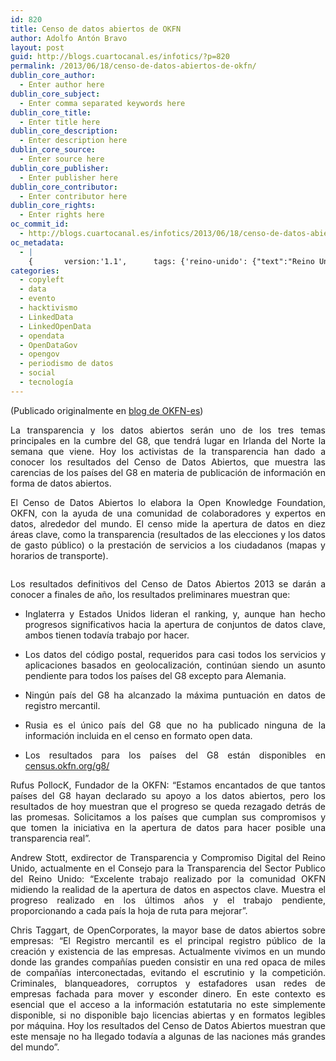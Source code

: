 ```yaml
---
id: 820
title: Censo de datos abiertos de OKFN
author: Adolfo Antón Bravo
layout: post
guid: http://blogs.cuartocanal.es/infotics/?p=820
permalink: /2013/06/18/censo-de-datos-abiertos-de-okfn/
dublin_core_author:
  - Enter author here
dublin_core_subject:
  - Enter comma separated keywords here
dublin_core_title:
  - Enter title here
dublin_core_description:
  - Enter description here
dublin_core_source:
  - Enter source here
dublin_core_publisher:
  - Enter publisher here
dublin_core_contributor:
  - Enter contributor here
dublin_core_rights:
  - Enter rights here
oc_commit_id:
  - http://blogs.cuartocanal.es/infotics/2013/06/18/censo-de-datos-abiertos-de-okfn/1371556091
oc_metadata:
  - |
    {		version:'1.1',		tags: {'reino-unido': {"text":"Reino Unido","slug":"reino-unido","source":{"_className":"Entity","url":"http://d.opencalais.com/genericHasher-1/754eeae1-1c71-3da9-8707-dab3ac47e58c","subjectURL":null,"type":{"_className":"ArtifactType","url":"http://s.opencalais.com/1/type/em/e/Country","name":"Country"},"name":"Reino Unido","rawRelevance":0.29,"normalizedRelevance":0.8656716417910446},"bucketName":"blacklisted","bucketPlacement":"user","_className":"Tag"}, 'rusia': {"text":"Rusia","slug":"rusia","source":{"_className":"Entity","url":"http://d.opencalais.com/genericHasher-1/76a651e0-0702-3424-874a-6ac5eca94bc4","subjectURL":null,"type":{"_className":"ArtifactType","url":"http://s.opencalais.com/1/type/em/e/Country","name":"Country"},"name":"Rusia","rawRelevance":0.233,"normalizedRelevance":0.6955223880597015},"bucketName":"blacklisted","bucketPlacement":"user","_className":"Tag"}, 'consejo-para-la-transparencia-del-sector-publico': {"text":"Consejo para la Transparencia del Sector Publico","slug":"consejo-para-la-transparencia-del-sector-publico","source":{"_className":"Entity","url":"http://d.opencalais.com/genericHasher-1/09078c21-e428-3030-bbcf-297582ac043d","subjectURL":null,"type":{"_className":"ArtifactType","url":"http://s.opencalais.com/1/type/em/e/Organization","name":"Organization"},"name":"Consejo para la Transparencia del Sector Publico","rawRelevance":0.155,"normalizedRelevance":0.46268656716417905},"bucketName":"blacklisted","bucketPlacement":"user","_className":"Tag"}, 'irlanda': {"text":"Irlanda","slug":"irlanda","source":{"_className":"Entity","url":"http://d.opencalais.com/genericHasher-1/56b976b3-e5d7-3d5b-8b59-b7e96d09b2a2","subjectURL":null,"type":{"_className":"ArtifactType","url":"http://s.opencalais.com/1/type/em/e/Country","name":"Country"},"name":"Irlanda","rawRelevance":0.335,"normalizedRelevance":1},"bucketName":"blacklisted","bucketPlacement":"user","_className":"Tag"}, 'united-nations-industrial-development-organization': {"text":"United Nations Industrial Development Organization","slug":"united-nations-industrial-development-organization","source":{"_className":"Entity","url":"http://d.opencalais.com/genericHasher-1/93f38779-591f-3854-bc3f-f912c78e2a7f","subjectURL":null,"type":{"_className":"ArtifactType","url":"http://s.opencalais.com/1/type/em/e/Organization","name":"Organization"},"name":"United Nations Industrial Development Organization","rawRelevance":0.181,"normalizedRelevance":0.5402985074626865},"bucketName":"blacklisted","bucketPlacement":"user","_className":"Tag"}, 'estados-unidos': {"text":"Estados Unidos","slug":"estados-unidos","source":{"_className":"Entity","url":"http://d.opencalais.com/genericHasher-1/f87d25b6-8452-3f3d-83f0-51558a3d3ef7","subjectURL":null,"type":{"_className":"ArtifactType","url":"http://s.opencalais.com/1/type/em/e/Country","name":"Country"},"name":"Estados Unidos","rawRelevance":0.29,"normalizedRelevance":0.8656716417910446},"bucketName":"blacklisted","bucketPlacement":"user","_className":"Tag"}, 'alemania': {"text":"Alemania","slug":"alemania","source":{"_className":"Entity","url":"http://d.opencalais.com/genericHasher-1/3d9ba371-872a-309f-9825-b48eebf50384","subjectURL":null,"type":{"_className":"ArtifactType","url":"http://s.opencalais.com/1/type/em/e/Country","name":"Country"},"name":"Alemania","rawRelevance":0.272,"normalizedRelevance":0.8119402985074627},"bucketName":"blacklisted","bucketPlacement":"user","_className":"Tag"}}	}
categories:
  - copyleft
  - data
  - evento
  - hacktivismo
  - LinkedData
  - LinkedOpenData
  - opendata
  - OpenDataGov
  - opengov
  - periodismo de datos
  - social
  - tecnología
---
```

(Publicado originalmente en [blog de OKFN-es][1])

<p align="JUSTIFY">
  La transparencia y los datos abiertos serán uno de los tres temas principales en la cumbre del G8, que tendrá lugar en Irlanda del Norte la semana que viene. Hoy los activistas de la transparencia han dado a conocer los resultados del Censo de Datos Abiertos, que muestra las carencias de los países del G8 en materia de publicación de información en forma de datos abiertos.
</p>

<p align="JUSTIFY">
  El Censo de Datos Abiertos lo elabora la Open Knowledge Foundation, OKFN, con la ayuda de una comunidad de colaboradores y expertos en datos, alrededor del mundo. El censo mide la apertura de datos en diez áreas clave, como la transparencia (resultados de las elecciones y los datos de gasto público) o la prestación de servicios a los ciudadanos (mapas y horarios de transporte).
</p>

<p align="JUSTIFY">
  <a title="XII Encuentro Iberoamericano de Ciudades Digitales - Buenos Aires 2012" href="http://flickr.com/photos/78449107@N08/8102931093"><img alt="" src="http://i2.wp.com/blogs.cuartocanal.es/infotics/files/2013/06/8102931093_fd62db99e4.jpg?w=660" data-recalc-dims="1" /></a>
</p>

<p align="JUSTIFY">
  Los resultados definitivos del Censo de Datos Abiertos 2013 se darán a conocer a finales de año, los resultados preliminares muestran que:
</p>

  * <p align="JUSTIFY">
      Inglaterra y Estados Unidos lideran el ranking, y, aunque han hecho progresos significativos hacia la apertura de conjuntos de datos clave, ambos tienen todavía trabajo por hacer.
    </p>

  * <p align="JUSTIFY">
      Los datos del código postal, requeridos para casi todos los servicios y aplicaciones basados en geolocalización, continúan siendo un asunto pendiente para todos los países del G8 excepto para Alemania.
    </p>

  * <p align="JUSTIFY">
      Ningún país del G8 ha alcanzado la máxima puntuación en datos de registro mercantil.
    </p>

  * <p align="JUSTIFY">
      Rusia es el único país del G8 que no ha publicado ninguna de la información incluida en el censo en formato open data.
    </p>

  * <p align="JUSTIFY">
      Los resultados para los países del G8 están disponibles en <a href="http://census.okfn.org/g8/">census.okfn.org/g8/</a>
    </p>

<p align="JUSTIFY">
  Rufus PollocK, Fundador de la OKFN: “Estamos encantados de que tantos países del G8 hayan declarado su apoyo a los datos abiertos, pero los resultados de hoy muestran que el progreso se queda rezagado detrás de las promesas. Solicitamos a los países que cumplan sus compromisos y que tomen la iniciativa en la apertura de datos para hacer posible una transparencia real”.
</p>

<p align="JUSTIFY">
  Andrew Stott, exdirector de Transparencia y Compromiso Digital del Reino Unido, actualmente en el Consejo para la Transparencia del Sector Publico del Reino Unido: “Excelente trabajo realizado por la comunidad OKFN midiendo la realidad de la apertura de datos en aspectos clave. Muestra el progreso realizado en los últimos años y el trabajo pendiente, proporcionando a cada país la hoja de ruta para mejorar”.
</p>

<p align="JUSTIFY">
  Chris Taggart, de OpenCorporates, la mayor base de datos abiertos sobre empresas: “El Registro mercantil es el principal registro público de la creación y existencia de las empresas. Actualmente vivimos en un mundo donde las grandes compañías pueden consistir en una red opaca de miles de compañías interconectadas, evitando el escrutinio y la competición. Criminales, blanqueadores, corruptos y estafadores usan redes de empresas fachada para mover y esconder dinero. En este contexto es esencial que el acceso a la información estatutaria no este simplemente disponible, si no disponible bajo licencias abiertas y en formatos legibles por máquina. Hoy los resultados del Censo de Datos Abiertos muestran que este mensaje no ha llegado todavía a algunas de las naciones más grandes del mundo”.
</p>

 [1]: http://es.okfn.org/2013/06/14/la-transparencia-y-los-datos-abiertos-seran-uno-de-los-tres-temas-principales-en-la-cumbre-del-g8-que-tendra-lugar-en-irlanda-del-norte-la-semana-que-viene-hoy-la-open-knowledge-foundation-fundaci/